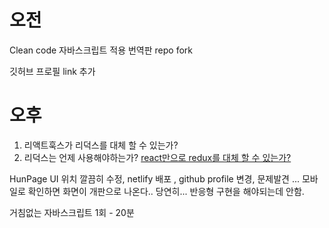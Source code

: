 # 오전
Clean code 자바스크립트 적용 번역판 repo fork

깃허브 프로필 link 추가

# 오후
1. 리액트훅스가 리덕스를 대체 할 수 있는가?
2. 리덕스는 언제 사용해야하는가?
[react만으로 redux를 대체 할 수 있는가?](https://delivan.dev/react/stop-asking-if-react-hooks-replace-redux-kr/)

HunPage UI 위치 깔끔히 수정, netlify 배포 , github profile 변경, 문제발견 ... 모바일로 확인하면 화면이 개판으로 나온다.. 당연히... 반응형 구현을 해야되는데 안함.

거침없는 자바스크립트 1회 - 20분


